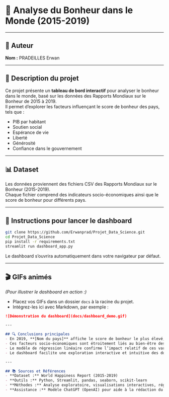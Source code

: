 # 🌟 Analyse du Bonheur dans le Monde (2015-2019)

---

## 👤 Auteur  
**Nom :** PRADEILLES Erwan

---

## 📖 Description du projet  
Ce projet présente un **tableau de bord interactif** pour analyser le bonheur dans le monde, basé sur les données des Rapports Mondiaux sur le Bonheur de 2015 à 2019.  
Il permet d’explorer les facteurs influençant le score de bonheur des pays, tels que :  
- PIB par habitant  
- Soutien social  
- Espérance de vie  
- Liberté  
- Générosité  
- Confiance dans le gouvernement

---

## 📊 Dataset  
Les données proviennent des fichiers CSV des Rapports Mondiaux sur le Bonheur (2015-2019).  
Chaque fichier comprend des indicateurs socio-économiques ainsi que le score de bonheur pour différents pays.

---

## 🚀 Instructions pour lancer le dashboard  

```bash
git clone https://github.com/Erwanprad/Projet_Data_Science.git
cd Projet_Data_Science
pip install -r requirements.txt
streamlit run dashboard_app.py
```

Le dashboard s’ouvrira automatiquement dans votre navigateur par défaut.

---

## 🎬 GIFs animés  
*(Pour illustrer le dashboard en action :)*  
- Placez vos GIFs dans un dossier `docs` à la racine du projet.  
- Intégrez-les ici avec Markdown, par exemple :  

```markdown
![Démonstration du dashboard](docs/dashboard_demo.gif)

---

## 🔍 Conclusions principales  
- En 2019, **[Nom du pays]** affiche le score de bonheur le plus élevé, soulignant l’importance de facteurs tels que le PIB, le soutien social et l’espérance de vie.  
- Ces facteurs socio-économiques sont étroitement liés au bien-être des populations.  
- Le modèle de régression linéaire confirme l’impact relatif de ces variables sur le score de bonheur.  
- Le dashboard facilite une exploration interactive et intuitive des données par année et par région.

---

## 📚 Sources et Références  
- **Dataset :** World Happiness Report (2015-2019)  
- **Outils :** Python, Streamlit, pandas, seaborn, scikit-learn  
- **Méthodes :** Analyse exploratoire, visualisations interactives, régression linéaire  
- **Assistance :** Modèle ChatGPT (OpenAI) pour aide à la rédaction du code et documentation

